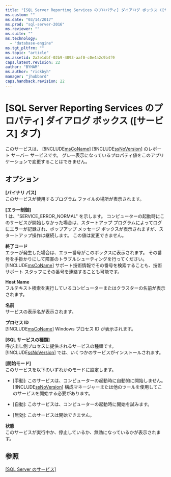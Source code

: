 ```yaml
---
title: "[SQL Server Reporting Services のプロパティ] ダイアログ ボックス ([サービス] タブ) | Microsoft Docs"
ms.custom: ""
ms.date: "03/14/2017"
ms.prod: "sql-server-2016"
ms.reviewer: ""
ms.suite: ""
ms.technology: 
  - "database-engine"
ms.tgt_pltfrm: ""
ms.topic: "article"
ms.assetid: 2a2e1dbf-02b9-4893-aaf0-c0e4a2c9b4f9
caps.latest.revision: 22
author: "BYHAM"
ms.author: "rickbyh"
manager: "jhubbard"
caps.handback.revision: 22
---
```

# [SQL Server Reporting Services のプロパティ] ダイアログ ボックス ([サービス] タブ)
  このサービスは、 [!INCLUDE[msCoName](../../includes/msconame-md.md)] [!INCLUDE[ssNoVersion](../../includes/ssnoversion-md.md)] のレポート サーバー サービスです。 グレー表示になっているプロパティ値をこのアプリケーションで変更することはできません。  
  
## オプション  
 **[バイナリ パス]**  
 このサービスが使用するプログラム ファイルの場所が表示されます。  
  
 **[エラー制御]**  
 1 は、"SERVICE_ERROR_NORMAL" を示します。 コンピューターの起動時にこのサービスが開始しなかった場合は、スタートアップ プログラムによってログにエラーが記録され、ポップアップ メッセージ ボックスが表示されますが、スタートアップ操作は継続します。 この値は変更できません。  
  
 **終了コード**  
 エラーが発生した場合は、エラー番号がこのボックスに表示されます。 その番号を手掛かりにして障害のトラブルシューティングを行ってください。 [!INCLUDE[msCoName](../../includes/msconame-md.md)] サポート技術情報でその番号を検索することも、技術サポート スタッフにその番号を連絡することも可能です。  
  
 **Host Name**  
 フルテキスト検索を実行しているコンピューターまたはクラスターの名前が表示されます。  
  
 **名前**  
 サービスの表示名が表示されます。  
  
 **プロセス ID**  
 [!INCLUDE[msCoName](../../includes/msconame-md.md)] Windows プロセス ID が表示されます。  
  
 **[SQL サービスの種類]**  
 呼び出し側プロセスに提供されるサービスの種類です。 [!INCLUDE[ssNoVersion](../../includes/ssnoversion-md.md)] では、いくつかのサービスがインストールされます。  
  
 **[開始モード]**  
 このサービスを以下のいずれかのモードに設定します。  
  
-   [手動]: このサービスは、コンピューターの起動時に自動的に開始しません。 [!INCLUDE[ssNoVersion](../../includes/ssnoversion-md.md)] 構成マネージャーまたは他のツールを使用してこのサービスを開始する必要があります。  
  
-   \[自動]: このサービスは、コンピューターの起動時に開始を試みます。  
  
-   \[無効]: このサービスは開始できません。  
  
 **状態**  
 このサービスが実行中か、停止しているか、無効になっているかが表示されます。  
  
## 参照  
 [[SQL Server のサービス]](../../tools/configuration-manager/sql-server-services.md)  
  
  
